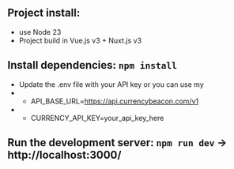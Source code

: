 ## Project install:
- use Node 23
- Project build in Vue.js v3 + Nuxt.js v3

## Install dependencies: `npm install`
- Update the .env file with your API key or you can use my
- - API_BASE_URL=https://api.currencybeacon.com/v1
 - - CURRENCY_API_KEY=your_api_key_here

## Run the development server: `npm run dev` ->  http://localhost:3000/